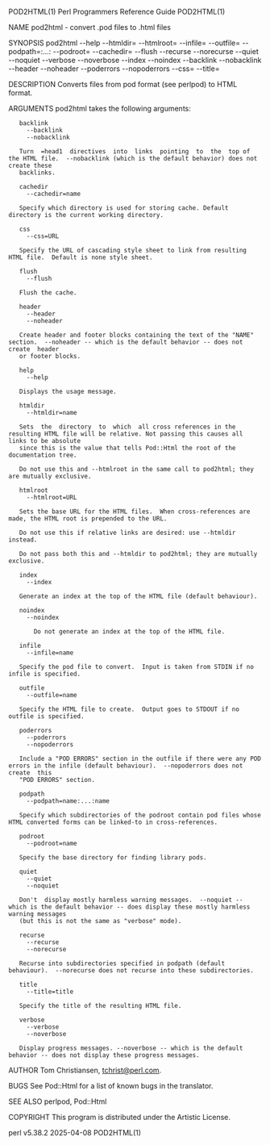 POD2HTML(1)						       Perl Programmers Reference Guide							   POD2HTML(1)

NAME
       pod2html - convert .pod files to .html files

SYNOPSIS
	   pod2html --help --htmldir=<name> --htmlroot=<URL>
		    --infile=<name> --outfile=<name>
		    --podpath=<name>:...:<name> --podroot=<name>
		    --cachedir=<name> --flush --recurse --norecurse
		    --quiet --noquiet --verbose --noverbose
		    --index --noindex --backlink --nobacklink
		    --header --noheader --poderrors --nopoderrors
		    --css=<URL> --title=<name>

DESCRIPTION
       Converts files from pod format (see perlpod) to HTML format.

ARGUMENTS
       pod2html takes the following arguments:

       backlink
	     --backlink
	     --nobacklink

	   Turn	 =head1	 directives  into  links  pointing  to	the  top of the HTML file.  --nobacklink (which is the default behavior) does not create these
	   backlinks.

       cachedir
	     --cachedir=name

	   Specify which directory is used for storing cache. Default directory is the current working directory.

       css
	     --css=URL

	   Specify the URL of cascading style sheet to link from resulting HTML file.  Default is none style sheet.

       flush
	     --flush

	   Flush the cache.

       header
	     --header
	     --noheader

	   Create header and footer blocks containing the text of the "NAME" section.  --noheader -- which is the default behavior -- does not	create	header
	   or footer blocks.

       help
	     --help

	   Displays the usage message.

       htmldir
	     --htmldir=name

	   Sets	 the  directory	 to  which  all cross references in the resulting HTML file will be relative. Not passing this causes all links to be absolute
	   since this is the value that tells Pod::Html the root of the documentation tree.

	   Do not use this and --htmlroot in the same call to pod2html; they are mutually exclusive.

       htmlroot
	     --htmlroot=URL

	   Sets the base URL for the HTML files.  When cross-references are made, the HTML root is prepended to the URL.

	   Do not use this if relative links are desired: use --htmldir instead.

	   Do not pass both this and --htmldir to pod2html; they are mutually exclusive.

       index
	     --index

	   Generate an index at the top of the HTML file (default behaviour).

	   noindex
		 --noindex

	       Do not generate an index at the top of the HTML file.

       infile
	     --infile=name

	   Specify the pod file to convert.  Input is taken from STDIN if no infile is specified.

       outfile
	     --outfile=name

	   Specify the HTML file to create.  Output goes to STDOUT if no outfile is specified.

       poderrors
	     --poderrors
	     --nopoderrors

	   Include a "POD ERRORS" section in the outfile if there were any POD errors in the infile (default behaviour).  --nopoderrors does not  create  this
	   "POD ERRORS" section.

       podpath
	     --podpath=name:...:name

	   Specify which subdirectories of the podroot contain pod files whose HTML converted forms can be linked-to in cross-references.

       podroot
	     --podroot=name

	   Specify the base directory for finding library pods.

       quiet
	     --quiet
	     --noquiet

	   Don't  display mostly harmless warning messages.  --noquiet -- which is the default behavior -- does display these mostly harmless warning messages
	   (but this is not the same as "verbose" mode).

       recurse
	     --recurse
	     --norecurse

	   Recurse into subdirectories specified in podpath (default behaviour).  --norecurse does not recurse into these subdirectories.

       title
	     --title=title

	   Specify the title of the resulting HTML file.

       verbose
	     --verbose
	     --noverbose

	   Display progress messages. --noverbose -- which is the default behavior -- does not display these progress messages.

AUTHOR
       Tom Christiansen, <tchrist@perl.com>.

BUGS
       See Pod::Html for a list of known bugs in the translator.

SEE ALSO
       perlpod, Pod::Html

COPYRIGHT
       This program is distributed under the Artistic License.

perl v5.38.2								  2025-04-08								   POD2HTML(1)
